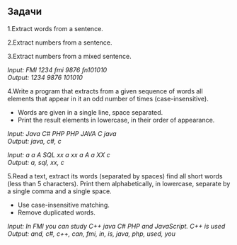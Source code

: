 ## Задачи

1.Extract words from a sentence.  

2.Extract numbers from a sentence.  

3.Extract numbers from a mixed sentence.  

  *Input: FMI 1234 fmi 9876 fn101010*  
  *Output: 1234 9876 101010*  

4.Write a program that extracts from a given sequence of words all elements that appear in it an odd number of times (case-insensitive).  
- Words are given in a single line, space separated.  
- Print the result elements in lowercase, in their order of appearance.  

*Input: Java C# PHP PHP JAVA C java*  
*Output: java, c#, c*  

*Input: a a A SQL xx a xx a A a XX c*  
*Output: a, sql, xx, c*  

5.Read a text, extract its words (separated by spaces) find all short words (less than 5 characters).
  Print them alphabetically, in lowercase, separate by a single comma and a single space.
- Use case-insensitive matching.  
- Remove duplicated words.  

*Input: In FMI you can study C++ java C# PHP and JavaScript. C++ is used*  
*Output: and, c#, c++, can, fmi, in, is, java, php, used, you*  
